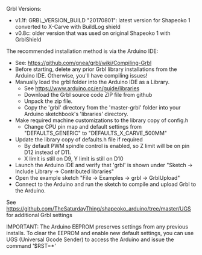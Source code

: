 Grbl Versions:
- v1.1f: GRBL_VERSION_BUILD "20170801": latest version for Shapeoko 1 converted to X-Carve with BuildLog shield
- v0.8c: older version that was used on original Shapeoko 1 with GrblShield

The recommended installation method is via the Arduino IDE:
- See: https://github.com/gnea/grbl/wiki/Compiling-Grbl
- Before starting, delete any prior Grbl library installations from the Arduino IDE. Otherwise, you'll have compiling issues!
- Manually load the grbl folder into the Arduino IDE as a Library.
  - See https://www.arduino.cc/en/guide/libraries
  - Download the Grbl source code ZIP file from github
  - Unpack the zip file.
  - Copy the 'grbl' directory from the 'master-grbl' folder into your Arduino sketchbook's 'libraries' directory. 
- Make required machine customizations to the library copy of config.h 
  - Change CPU pin map and default settings from "DEFAULTS_GENERIC" to "DEFAULTS_X_CARVE_500MM"   
- Update the library copy of defaults.h file if required
  - By default PWM spindle control is enabled, so Z limit will be on pin D12 instead of D11.
  - X limit is still on D9, Y limit is still on D10
- Launch the Arduino IDE and verify that 'grbl' is shown under "Sketch -> Include Library -> Contributed libraries"
- Open the example sketch "File -> Examples -> grbl -> GrblUpload"
- Connect to the Arduino and run the sketch to compile and upload Grbl to the Arduino.

See https://github.com/TheSaturdayThing/shapeoko_arduino/tree/master/UGS for additional Grbl settings

IMPORTANT: The Arduino EEPROM preserves settings from any previous installs. To clear the EEPROM and enable new default settings, you can use UGS (Universal Gcode Sender) to access the Arduino and issue the command '$RST=*' 

